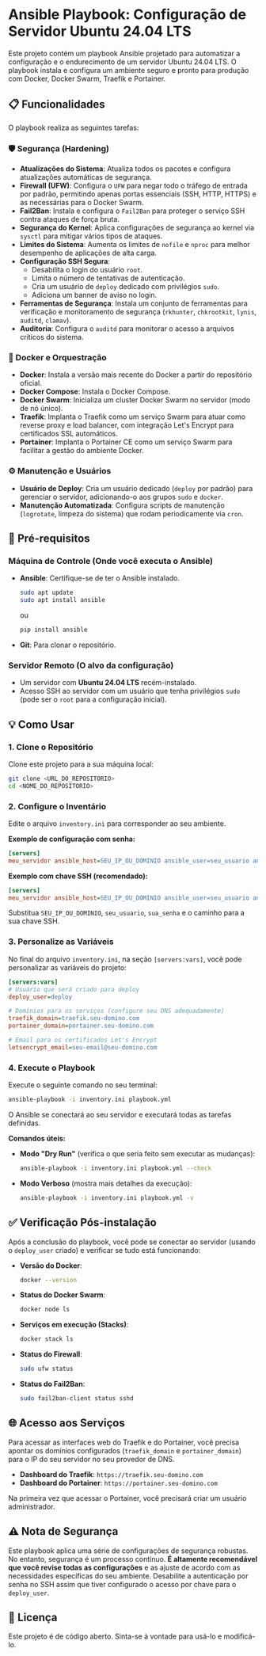 # Ansible Playbook: Configuração de Servidor Ubuntu 24.04 LTS

Este projeto contém um playbook Ansible projetado para automatizar a configuração e o endurecimento de um servidor Ubuntu 24.04 LTS. O playbook instala e configura um ambiente seguro e pronto para produção com Docker, Docker Swarm, Traefik e Portainer.

## 📋 Funcionalidades

O playbook realiza as seguintes tarefas:

### 🛡️ Segurança (Hardening)
- **Atualizações do Sistema**: Atualiza todos os pacotes e configura atualizações automáticas de segurança.
- **Firewall (UFW)**: Configura o `UFW` para negar todo o tráfego de entrada por padrão, permitindo apenas portas essenciais (SSH, HTTP, HTTPS) e as necessárias para o Docker Swarm.
- **Fail2Ban**: Instala e configura o `Fail2Ban` para proteger o serviço SSH contra ataques de força bruta.
- **Segurança do Kernel**: Aplica configurações de segurança ao kernel via `sysctl` para mitigar vários tipos de ataques.
- **Limites do Sistema**: Aumenta os limites de `nofile` e `nproc` para melhor desempenho de aplicações de alta carga.
- **Configuração SSH Segura**:
  - Desabilita o login do usuário `root`.
  - Limita o número de tentativas de autenticação.
  - Cria um usuário de `deploy` dedicado com privilégios `sudo`.
  - Adiciona um banner de aviso no login.
- **Ferramentas de Segurança**: Instala um conjunto de ferramentas para verificação e monitoramento de segurança (`rkhunter`, `chkrootkit`, `lynis`, `auditd`, `clamav`).
- **Auditoria**: Configura o `auditd` para monitorar o acesso a arquivos críticos do sistema.

### 🐳 Docker e Orquestração
- **Docker**: Instala a versão mais recente do Docker a partir do repositório oficial.
- **Docker Compose**: Instala o Docker Compose.
- **Docker Swarm**: Inicializa um cluster Docker Swarm no servidor (modo de nó único).
- **Traefik**: Implanta o Traefik como um serviço Swarm para atuar como reverse proxy e load balancer, com integração Let's Encrypt para certificados SSL automáticos.
- **Portainer**: Implanta o Portainer CE como um serviço Swarm para facilitar a gestão do ambiente Docker.

### ⚙️ Manutenção e Usuários
- **Usuário de Deploy**: Cria um usuário dedicado (`deploy` por padrão) para gerenciar o servidor, adicionando-o aos grupos `sudo` e `docker`.
- **Manutenção Automatizada**: Configura scripts de manutenção (`logrotate`, limpeza do sistema) que rodam periodicamente via `cron`.

## 🚀 Pré-requisitos

### Máquina de Controle (Onde você executa o Ansible)
- **Ansible**: Certifique-se de ter o Ansible instalado.
  ```bash
  sudo apt update
  sudo apt install ansible
  ```
  ou
  ```bash
  pip install ansible
  ```
- **Git**: Para clonar o repositório.

### Servidor Remoto (O alvo da configuração)
- Um servidor com **Ubuntu 24.04 LTS** recém-instalado.
- Acesso SSH ao servidor com um usuário que tenha privilégios `sudo` (pode ser o `root` para a configuração inicial).

## 💡 Como Usar

### 1. Clone o Repositório
Clone este projeto para a sua máquina local:
```bash
git clone <URL_DO_REPOSITORIO>
cd <NOME_DO_REPOSITORIO>
```

### 2. Configure o Inventário
Edite o arquivo `inventory.ini` para corresponder ao seu ambiente.

**Exemplo de configuração com senha:**
```ini
[servers]
meu_servidor ansible_host=SEU_IP_OU_DOMINIO ansible_user=seu_usuario ansible_ssh_pass=sua_senha
```

**Exemplo com chave SSH (recomendado):**
```ini
[servers]
meu_servidor ansible_host=SEU_IP_OU_DOMINIO ansible_user=seu_usuario ansible_ssh_private_key_file=~/.ssh/sua_chave_privada
```

Substitua `SEU_IP_OU_DOMINIO`, `seu_usuario`, `sua_senha` e o caminho para a sua chave SSH.

### 3. Personalize as Variáveis
No final do arquivo `inventory.ini`, na seção `[servers:vars]`, você pode personalizar as variáveis do projeto:
```ini
[servers:vars]
# Usuário que será criado para deploy
deploy_user=deploy

# Domínios para os serviços (configure seu DNS adequadamente)
traefik_domain=traefik.seu-domino.com
portainer_domain=portainer.seu-domino.com

# Email para os certificados Let's Encrypt
letsencrypt_email=seu-email@seu-domino.com
```

### 4. Execute o Playbook
Execute o seguinte comando no seu terminal:
```bash
ansible-playbook -i inventory.ini playbook.yml
```
O Ansible se conectará ao seu servidor e executará todas as tarefas definidas.

**Comandos úteis:**
- **Modo "Dry Run"** (verifica o que seria feito sem executar as mudanças):
  ```bash
  ansible-playbook -i inventory.ini playbook.yml --check
  ```
- **Modo Verboso** (mostra mais detalhes da execução):
  ```bash
  ansible-playbook -i inventory.ini playbook.yml -v
  ```

## ✅ Verificação Pós-instalação

Após a conclusão do playbook, você pode se conectar ao servidor (usando o `deploy_user` criado) e verificar se tudo está funcionando:

- **Versão do Docker**:
  ```bash
  docker --version
  ```
- **Status do Docker Swarm**:
  ```bash
  docker node ls
  ```
- **Serviços em execução (Stacks)**:
  ```bash
  docker stack ls
  ```
- **Status do Firewall**:
  ```bash
  sudo ufw status
  ```
- **Status do Fail2Ban**:
  ```bash
  sudo fail2ban-client status sshd
  ```

## 🌐 Acesso aos Serviços

Para acessar as interfaces web do Traefik e do Portainer, você precisa apontar os domínios configurados (`traefik_domain` e `portainer_domain`) para o IP do seu servidor no seu provedor de DNS.

- **Dashboard do Traefik**: `https://traefik.seu-domino.com`
- **Dashboard do Portainer**: `https://portainer.seu-domino.com`

Na primeira vez que acessar o Portainer, você precisará criar um usuário administrador.

## ⚠️ Nota de Segurança

Este playbook aplica uma série de configurações de segurança robustas. No entanto, segurança é um processo contínuo. **É altamente recomendável que você revise todas as configurações** e as ajuste de acordo com as necessidades específicas do seu ambiente. Desabilite a autenticação por senha no SSH assim que tiver configurado o acesso por chave para o `deploy_user`.

## 📄 Licença

Este projeto é de código aberto. Sinta-se à vontade para usá-lo e modificá-lo. 